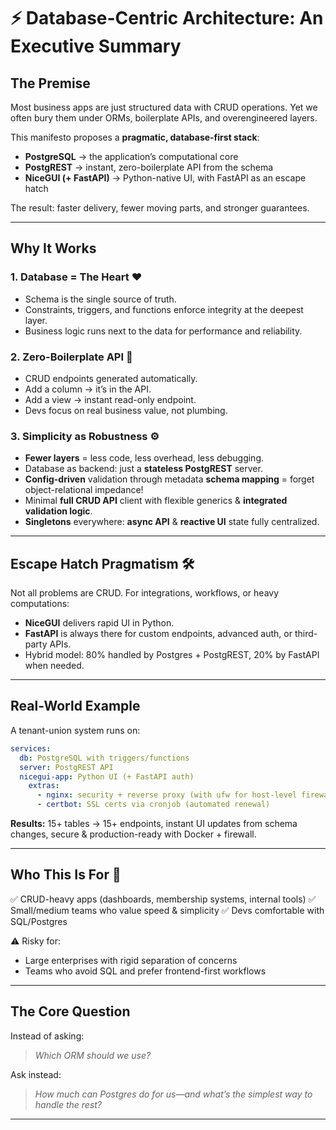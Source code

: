 # ⚡ Database-Centric Architecture: An Executive Summary

## The Premise

Most business apps are just structured data with CRUD operations. Yet we often bury them under ORMs, boilerplate APIs, and overengineered layers.

This manifesto proposes a **pragmatic, database-first stack**:

- **PostgreSQL** → the application’s computational core
- **PostgREST** → instant, zero-boilerplate API from the schema
- **NiceGUI (+ FastAPI)** → Python-native UI, with FastAPI as an escape hatch

The result: faster delivery, fewer moving parts, and stronger guarantees.

---

## Why It Works

### 1. Database = The Heart ❤️

- Schema is the single source of truth.
- Constraints, triggers, and functions enforce integrity at the deepest layer.
- Business logic runs next to the data for performance and reliability.

### 2. Zero-Boilerplate API 🚀

- CRUD endpoints generated automatically.
- Add a column → it’s in the API.
- Add a view → instant read-only endpoint.
- Devs focus on real business value, not plumbing.

### 3. Simplicity as Robustness ⚙️

- **Fewer layers** = less code, less overhead, less debugging.
- Database as backend: just a **stateless PostgREST** server.
- **Config-driven** validation through metadata **schema mapping** = forget object-relational impedance!
- Minimal **full CRUD API** client with flexible generics & **integrated validation logic**.
- **Singletons** everywhere: **async API** & **reactive UI** state fully centralized.

---

## Escape Hatch Pragmatism 🛠️

Not all problems are CRUD. For integrations, workflows, or heavy computations:

- **NiceGUI** delivers rapid UI in Python.
- **FastAPI** is always there for custom endpoints, advanced auth, or third-party APIs.
- Hybrid model: 80% handled by Postgres + PostgREST, 20% by FastAPI when needed.

---

## Real-World Example

A tenant-union system runs on:

```yaml
services:
  db: PostgreSQL with triggers/functions
  server: PostgREST API
  nicegui-app: Python UI (+ FastAPI auth)
    extras:
      - nginx: security + reverse proxy (with ufw for host-level firewall)
      - certbot: SSL certs via cronjob (automated renewal)
```

**Results:** 15+ tables → 15+ endpoints, instant UI updates from schema changes, secure & production-ready with Docker + firewall.

---

## Who This Is For 🎯

✅ CRUD-heavy apps (dashboards, membership systems, internal tools)
✅ Small/medium teams who value speed & simplicity
✅ Devs comfortable with SQL/Postgres

⚠️ Risky for:

- Large enterprises with rigid separation of concerns
- Teams who avoid SQL and prefer frontend-first workflows

---

## The Core Question

Instead of asking:

> _Which ORM should we use?_

Ask instead:

> _How much can Postgres do for us—and what’s the simplest way to handle the rest?_

---
